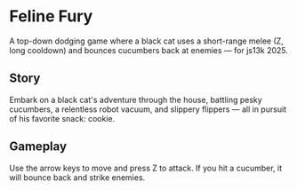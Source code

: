 # Feline Fury

A top-down dodging game where a black cat uses a short-range melee (Z, long cooldown) and bounces cucumbers back at enemies — for js13k 2025.

## Story

Embark on a black cat's adventure through the house, battling pesky cucumbers, a relentless robot vacuum, and slippery flippers — all in pursuit of his favorite snack: cookie.

## Gameplay

Use the arrow keys to move and press Z to attack.
If you hit a cucumber, it will bounce back and strike enemies.

